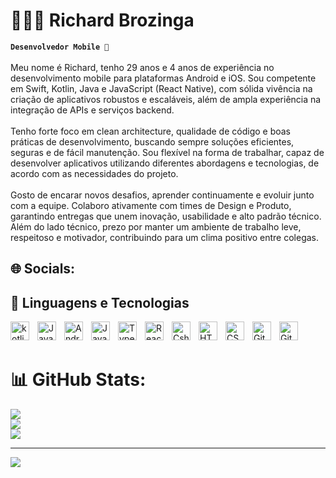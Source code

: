 # 👨🏻‍💻 Richard Brozinga
**`Desenvolvedor Mobile 📱`**
<br><br>Meu nome é Richard, tenho 29 anos e 4 anos de experiência no desenvolvimento mobile para plataformas Android e iOS. Sou competente em Swift, Kotlin, Java e JavaScript (React Native), com sólida vivência na criação de aplicativos robustos e escaláveis, além de ampla experiência na integração de APIs e serviços backend.<br><br>Tenho forte foco em clean architecture, qualidade de código e boas práticas de desenvolvimento, buscando sempre soluções eficientes, seguras e de fácil manutenção. Sou flexível na forma de trabalhar, capaz de desenvolver aplicativos utilizando diferentes abordagens e tecnologias, de acordo com as necessidades do projeto.<br><br>Gosto de encarar novos desafios, aprender continuamente e evoluir junto com a equipe. Colaboro ativamente com times de Design e Produto, garantindo entregas que unem inovação, usabilidade e alto padrão técnico. Além do lado técnico, prezo por manter um ambiente de trabalho leve, respeitoso e motivador, contribuindo para um clima positivo entre colegas.


## 🌐 Socials:


## 🤖 Linguagens e Tecnologias

<img 
    align="left" 
    alt="kotlin" 
    title="kotlin"
    width="30px" 
    style="padding-right: 10px;" 
    src="https://cdn.jsdelivr.net/gh/devicons/devicon@latest/icons/kotlin/kotlin-original.svg" 
/>

<img 
    align="left" 
    alt="Java" 
    title="Java"
    width="30px" 
    style="padding-right: 10px;" 
    src="https://cdn.jsdelivr.net/gh/devicons/devicon@latest/icons/java/java-original.svg" 
/>

<img 
    align="left" 
    alt="Android" 
    title="Android"
    width="30px" 
    style="padding-right: 10px;" 
    src="https://cdn.jsdelivr.net/gh/devicons/devicon@latest/icons/android/android-original.svg" 
/>

<img 
    align="left" 
    alt="JavaScript" 
    title="JavaScript"
    width="30px" 
    style="padding-right: 10px;" 
    src="https://cdn.jsdelivr.net/gh/devicons/devicon@latest/icons/javascript/javascript-original.svg" 
/>

<img 
    align="left" 
    alt="TypeScript"
    title="TypeScript" 
    width="30px" 
    style="padding-right: 10px;" 
    src="https://cdn.jsdelivr.net/gh/devicons/devicon@latest/icons/typescript/typescript-original.svg" 
/>

<img 
    align="left" 
    alt="React Native"
    title="React Native" 
    width="30px" 
    style="padding-right: 10px;" 
    src="https://cdn.jsdelivr.net/gh/devicons/devicon@latest/icons/react/react-original.svg" 
/>

<img 
    align="left" 
    alt="Csharp" 
    title="Csharp"
    width="30px" 
    style="padding-right: 10px;" 
    src="https://cdn.jsdelivr.net/gh/devicons/devicon@latest/icons/csharp/csharp-original.svg" 
/>

<img 
    align="left" 
    alt="HTML"
    title="HTML" 
    width="30px" 
    style="padding-right: 10px;" 
    src="https://cdn.jsdelivr.net/gh/devicons/devicon@latest/icons/html5/html5-original.svg" 
/>
<img 
    align="left" 
    alt="CSS" 
    title="CSS"
    width="30px" 
    style="padding-right: 10px;" 
    src="https://cdn.jsdelivr.net/gh/devicons/devicon@latest/icons/css3/css3-original.svg" 
/>

<img 
    align="left" 
    alt="Git Hub" 
    title="Git Hub"
    width="30px" 
    style="padding-right: 10px;" 
    src="https://cdn.jsdelivr.net/gh/devicons/devicon@latest/icons/github/github-original.svg" 
/>

<img 
    align="left" 
    alt="Git" 
    title="Git"
    width="30px" 
    style="padding-right: 10px;" 
    src="https://cdn.jsdelivr.net/gh/devicons/devicon@latest/icons/git/git-original.svg" 
/>

<br/>
<br/>



# 📊 GitHub Stats:
![](https://github-readme-stats.vercel.app/api?username=rbrozinga&theme=blueberry&hide_border=false&include_all_commits=false&count_private=false)<br/>
![](https://nirzak-streak-stats.vercel.app/?user=rbrozinga&theme=blueberry&hide_border=false)<br/>
![](https://github-readme-stats.vercel.app/api/top-langs/?username=rbrozinga&theme=blueberry&hide_border=false&include_all_commits=false&count_private=false&layout=compact)

---
[![](https://visitcount.itsvg.in/api?id=rbrozinga&icon=0&color=0)](https://visitcount.itsvg.in)

<!-- Proudly created with GPRM ( https://gprm.itsvg.in ) -->
